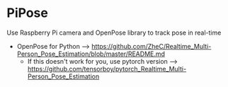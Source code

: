 # PiPose
Use Raspberry Pi camera and OpenPose library to track pose in real-time
- OpenPose for Python --> https://github.com/ZheC/Realtime_Multi-Person_Pose_Estimation/blob/master/README.md
	- If this doesn't work for you, use pytorch version --> https://github.com/tensorboy/pytorch_Realtime_Multi-Person_Pose_Estimation